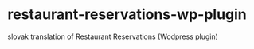 # restaurant-reservations-wp-plugin
slovak translation of Restaurant Reservations (Wodpress plugin)
